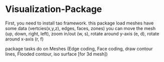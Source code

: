 # Visualization-Package

First, you need to install tao framework.
this package load meshes have some data (vertcies(x,y,z), edges, faces, zones)
you can move the mesh (up, down, right, left), zoom in/out (w, s), rotate around y-axis (e, d), rotate around x-axis (r, f)

package tasks do on Meshes (Edge coding, Face coding, draw contour lines, Flooded contour, iso surface [for 3d mesh])
